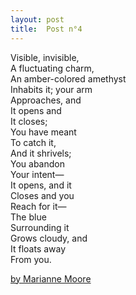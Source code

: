 ```yaml
---
layout: post
title:  Post n°4
---
```


Visible, invisible,  
A fluctuating charm,  
An amber-colored amethyst  
Inhabits it; your arm  
Approaches, and  
It opens and  
It closes;  
You have meant  
To catch it,  
And it shrivels;  
You abandon  
Your intent—  
It opens, and it  
Closes and you  
Reach for it—  
The blue  
Surrounding it  
Grows cloudy, and  
It floats away  
From you.  

[by Marianne Moore](https://poets.org/anthology/poems-your-poetry-project-public-domain)
